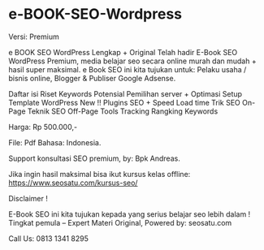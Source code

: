 # e-BOOK-SEO-Wordpress
Versi: Premium

e BOOK SEO WordPress Lengkap + Original
Telah hadir E-Book SEO WordPress Premium, media belajar seo secara online murah dan mudah + hasil super maksimal. e Book SEO ini kita tujukan untuk: Pelaku usaha / bisnis online, Blogger & Publiser Google Adsense.

Daftar isi
Riset Keywords Potensial
Pemilihan server + Optimasi
Setup Template WordPress
New !! Plugins SEO + Speed Load time
Trik SEO On-Page
Teknik SEO Off-Page
Tools Tracking Rangking Keywords
 

Harga: Rp 500.000,-

File: Pdf
Bahasa: Indonesia.


Support konsultasi SEO premium, by: Bpk Andreas.

Jika ingin hasil maksimal bisa ikut kursus kelas offline:
https://www.seosatu.com/kursus-seo/

 

Disclaimer !

E-Book SEO ini kita tujukan kepada yang serius belajar seo lebih dalam !
Tingkat pemula – Expert
Materi Original, Powered by: seosatu.com

Call Us: 0813 1341 8295
